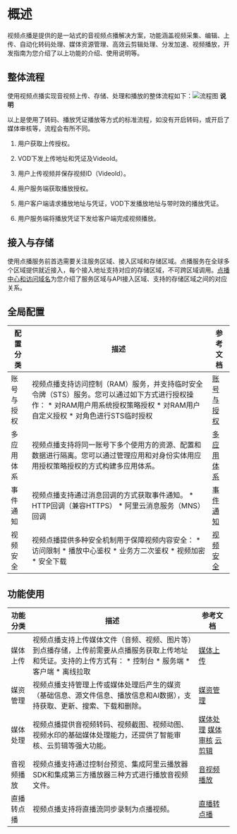 概述 
=======================

视频点播是提供的是一站式的音视频点播解决方案，功能涵盖视频采集、编辑、上传、自动化转码处理、媒体资源管理、高效云剪辑处理、分发加速、视频播放，开发指南为您介绍了以上功能的介绍、使用说明等。

整体流程 
-------------------------

使用视频点播实现音视频上传、存储、处理和播放的整体流程如下：![流程图](https://static-aliyun-doc.oss-accelerate.aliyuncs.com/assets/img/zh-CN/4572226061/p182454.png)
**说明**

以上是使用了转码、播放凭证播放等方式的标准流程，如没有开启转码，或开启了媒体审核等，流程会有所不同。

1. 用户获取上传授权。

   

2. VOD下发上传地址和凭证及VideoId。

   

3. 用户上传视频并保存视频ID（VideoId）。

   

4. 用户服务端获取播放授权。

   

5. 用户客户端请求播放地址与凭证，VOD下发播放地址与带时效的播放凭证。

   

6. 用户服务端将播放凭证下发给客户端完成视频播放。

   




接入与存储 
--------------------------

使用点播服务前首选需要关注服务区域、接入区域和存储区域。点播服务在全球多个区域提供就近接入，每个接入地址支持对应的存储区域，不可跨区域调用。[点播中心和访问域名](/intl.zh-CN/开发指南/点播中心和访问域名.md)为您介绍了服务区域与API接入区域、支持的存储区域之间的对应关系。

全局配置 
-------------------------



| 配置分类  |                                                                                                                                        描述                                                                                                                                        |                         参考文档                          |
|-------|----------------------------------------------------------------------------------------------------------------------------------------------------------------------------------------------------------------------------------------------------------------------------------|-------------------------------------------------------|
| 账号与授权 | 视频点播支持访问控制（RAM）服务，并支持临时安全令牌（STS）服务。您可以通过如下方式进行授权操作： * 对RAM用户用系统授权策略授权   * 对RAM用户自定义授权   * 对角色进行STS临时授权                                       | [账号与授权](/intl.zh-CN/开发指南/账号和授权/概述.md) |
| 多应用体系 | 视频点播支持将同一账号下多个使用方的资源、配置和数据进行隔离。您可以通过管理应用和对身份实体用应用授权策略授权的方式构建多应用体系。                                                                                                                                                                                                               | [多应用体系](/intl.zh-CN/开发指南/多应用体系/概述.md) |
| 事件通知  | 视频点播支持通过消息回调的方式获取事件通知。 * HTTP回调（兼容HTTPS）   * 阿里云消息服务（MNS）回调                                                                                                                   | [事件通知](/intl.zh-CN/开发指南/事件通知/概述.md)   |
| 视频安全  | 视频点播提供多种安全机制用于保障视频内容安全： * 访问限制   * 播放中心鉴权   * 业务方二次鉴权   * 视频加密   * 安全下载    | [视频安全](/intl.zh-CN/开发指南/视频安全/概述.md)   |



功能使用 
-------------------------



| 功能分类  |                                                                                                                                描述                                                                                                                                 |                                                                                           参考文档                                                                                            |
|-------|-------------------------------------------------------------------------------------------------------------------------------------------------------------------------------------------------------------------------------------------------------------------|-------------------------------------------------------------------------------------------------------------------------------------------------------------------------------------------|
| 媒体上传  | 视频点播支持上传媒体文件（音频、视频、图片等）到点播存储，上传前需要从点播服务获取上传地址和凭证。支持的上传方式有： * 控制台   * 服务端   * 客户端   * 离线拉取    | [媒体上传](/intl.zh-CN/开发指南/媒体上传/概述.md)                                                                                                                                       |
| 媒资管理  | 视频点播支持管理上传或媒体处理后产生的媒资（基础信息、源文件信息、播放信息和AI数据），支持获取、更新、搜索、下载和删除。                                                                                                                                                                                                     | [媒资管理](/intl.zh-CN/开发指南/媒资管理/概述.md)                                                                                                                                       |
| 媒体处理  | 视频点播提供音视频转码、视频截图、视频动图、视频水印的基础媒体处理能力，还提供了智能审核、云剪辑等强大功能。                                                                                                                                                                                                            | [媒体处理](/intl.zh-CN/开发指南/媒体处理/概述.md) [媒体审核](/intl.zh-CN/开发指南/媒体审核/概述.md) [云剪辑](/intl.zh-CN/开发指南/云剪辑/概述.md) |
| 音视频播放 | 视频点播支持通过控制台预览、集成阿里云播放器SDK和集成第三方播放器三种方式进行播放音视频文件。                                                                                                                                                                                                                  | [音视频播放](/intl.zh-CN/开发指南/音视频播放/概述.md)                                                                                                                                     |
| 直播转点播 | 视频点播支持将直播流同步录制为点播视频。                                                                                                                                                                                                                                              | [直播转点播](/intl.zh-CN/开发指南/直播转点播/概述.md)                                                                                                                                     |


